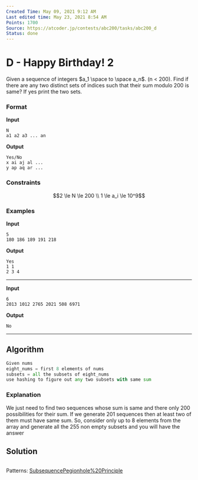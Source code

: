```yaml
---
Created Time: May 09, 2021 9:12 AM
Last edited time: May 23, 2021 8:54 AM
Points: 1700
Source: https://atcoder.jp/contests/abc200/tasks/abc200_d
Status: done
---
```


# D - Happy Birthday! 2

Given a sequence of integers $a_1 \space to \space a_n$. (n < 200). Find if there are any two distinct sets of indices such that their sum modulo 200 is same? If yes print the two sets. 
### Format
**Input**
```
N
a1 a2 a3 ... an
```
**Output**
```
Yes/No
x ai aj al ...
y ap aq ar ...
```
### Constraints
$$2 \le N \le 200 \\
1 \le a_i \le 10^9$$
### **Examples**
**Input**
```
5
180 186 189 191 218
```
**Output**
```
Yes
1 1
2 3 4
```
---
**Input**
```
6
2013 1012 2765 2021 508 6971
```
**Output**
```
No
```
---
## Algorithm
```python
Given nums
eight_nums = first 8 elements of nums
subsets = all the subsets of eight_nums
use hashing to figure out any two subsets with same sum
```
### Explanation
We just need to find two sequences whose sum is same and there only 200 possibilities for their sum. If we generate 201 sequences then at least two of them must have same sum. 
So, consider only up to 8 elements from the array and generate all the 255 non empty subsets and you will have the answer
## Solution
```jsx
```
Patterns: [Subsequence](Subsequence.md)[Pegionhole%20Principle](Pegionhole%20Principle.md)